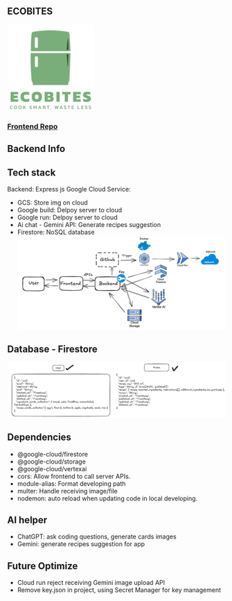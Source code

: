 ## ECOBITES

<img src="./readme-img/logo_eco_bites.svg" width="200"></img>

### [Frontend Repo](https://github.com/vivi2393142/ecoBites-web)

## Backend Info

## Tech stack

Backend: Express js
Google Cloud Service:

- GCS: Store img on cloud
- Google build: Delpoy server to cloud
- Google run: Delpoy server to cloud
- Ai chat - Gemini API: Generate recipes suggestion
- Firestore: NoSQL database
  ![backend_ architecture](./readme-img/backend_%20architecture.png)

## Database - Firestore

![DBdesign](./readme-img/db_column_design.png)

## Dependencies

- @google-cloud/firestore
- @google-cloud/storage
- @google-cloud/vertexai
- cors: Allow frontend to call server APIs.
- module-alias: Format developing path
- multer: Handle receiving image/file
- nodemon: auto reload when updating code in local developing.

## AI helper

- ChatGPT: ask coding questions, generate cards images
- Gemini: generate recipes suggestion for app

## Future Optimize

- Cloud run reject receiving Gemini image upload API
- Remove key.json in project, using Secret Manager for key management
